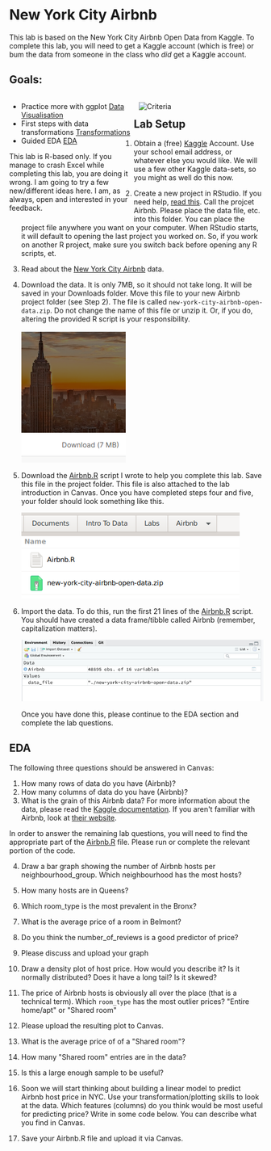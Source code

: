 # New York City Airbnb

This lab is based on the New York City Airbnb Open Data from
Kaggle. To complete this lab, you will need to get a Kaggle account
(which is free) or bum the data from someone in the class who _did_
get a Kaggle account.

## Goals:

<div style="float:left; width:49%">

- Practice more with ggplot [Data Visualisation](https://r4ds.had.co.nz/data-visualisation.html)
- First steps with data transformations [Transformations](https://r4ds.had.co.nz/transform.html)
- Guided EDA [EDA](https://r4ds.had.co.nz/exploratory-data-analysis.html)

This lab is R-based only. If you manage to crash Excel while
completing this lab, you are doing it wrong. I am going to try a few
new/different ideas here. I am, as always, open and interested in your
feedback.

</div>

<div style="float:right; width:49%">

![Criteria](https://imgs.xkcd.com/comics/realistic_criteria.png)

</div>


## Lab Setup

1. Obtain a (free) [Kaggle](https://www.kaggle.com/) Account. Use your
   school email address, or whatever else you would like. We will use a
   few other Kaggle data-sets, so you might as well do this now.
2. Create a new project in RStudio. If you need help, [read
   this](https://r4ds.had.co.nz/workflow-projects.html). Call the
   projcet Airbnb. Please place the data file, etc. into this
   folder. You can place the project file anywhere you want on your
   computer. When RStudio starts, it will default to opening the last
   project you worked on. So, if you work on another R project, make
   sure you switch back before opening any R scripts, et.
3. Read about the [New York City Airbnb](https://www.kaggle.com/dgomonov/new-york-city-airbnb-open-data/data#) data.
4. Download the data. It is only 7MB, so it should not take long. It
   will be saved in your Downloads folder. Move this file to your new
   Airbnb project folder (see Step 2). The file is called
   `new-york-city-airbnb-open-data.zip`. Do not change the name of
   this file or unzip it. Or, if you do, altering the provided R
   script is your responsibility.
   
   ![Download](https://raw.githubusercontent.com/intro-to-data/Labs/master/Week%2003/00.png)
   
5. Download the <a
   href="https://raw.githubusercontent.com/intro-to-data/Labs/master/Week%2003/Airbnb.R"
   download>Airbnb.R</a> script I wrote to help you complete this
   lab. Save this file in the project folder. This file is also
   attached to the lab introduction in Canvas. Once you have
   completed steps four and five, your folder should look something
   like this.
   
   ![Your Project](https://raw.githubusercontent.com/intro-to-data/Labs/master/Week%2003/01.png)
   
6. Import the data. To do this, run the first 21 lines of the <a
   href="https://raw.githubusercontent.com/intro-to-data/Labs/master/Week%2003/Airbnb.R"
   download>Airbnb.R</a> script. You should have created a data
   frame/tibble called Airbnb (remember, capitalization matters).

   ![Airbnb](https://raw.githubusercontent.com/intro-to-data/Labs/master/Week%2003/02.png)

   Once you have done this, please continue to the EDA section
   and complete the lab questions.


## EDA

The following three questions should be answered in Canvas:

01. How many rows of data do you have (Airbnb)?
02. How many columns of data do you have (Airbnb)?
03. What is the grain of this Airbnb data? For more information about
   the data, please read the [Kaggle
   documentation](https://www.kaggle.com/dgomonov/new-york-city-airbnb-open-data/data#). If
   you aren't familiar with Airbnb, look at [their
   website](https://www.airbnb.com).

In order to answer the remaining lab questions, you will need to find
the appropriate part of the <a
href="https://raw.githubusercontent.com/intro-to-data/Labs/master/Week%2003/Airbnb.R"
download>Airbnb.R</a> file. Please run or complete the relevant
portion of the code.

04. Draw a bar graph showing the number of Airbnb hosts per
    neighbourhood_group. Which neighbourhood has the most hosts?
05. How many hosts are in Queens?
06. Which room_type is the most prevalent in the Bronx?
07. What is the average price of a room in Belmont?

08. Do you think the number_of_reviews is a good predictor of price?
09. Please discuss and upload your graph
10. Draw a density plot of host price. How would you describe it? Is
    it normally distributed? Does it have a long tail? Is it skewed?
11. The price of Airbnb hosts is obviously all over the place (that is a
    technical term). Which `room_type` has the most outlier prices?
    "Entire home/apt" or "Shared room"
12. Please upload the resulting plot to Canvas.
13. What is the average price of of a "Shared room"?
14. How many "Shared room" entries are in the data?
15. Is this a large enough sample to be useful?
16. Soon we will start thinking about building a linear model to
    predict Airbnb host price in NYC. Use your transformation/plotting
    skills to look at the data. Which features (columns) do you think
    would be most useful for predicting price? Write in some code
    below. You can describe what you find in Canvas. 
17. Save your Airbnb.R file and upload it via Canvas.
